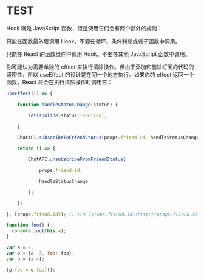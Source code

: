 # TEST
Hook 就是 JavaScript 函数，但是使用它们会有两个额外的规则：

只能在函数最外层调用 Hook。不要在循环、条件判断或者子函数中调用。

只能在 React 的函数组件中调用 Hook。不要在其他 JavaScript 函数中调用。

你可能认为需要单独的 effect 来执行清除操作。但由于添加和删除订阅的代码的紧密性，所以 useEffect 的设计是在同一个地方执行。如果你的 effect 返回一个函数，React 将会在执行清除操作时调用它：
```javascript
useEffect(() => {

    function handleStatusChange(status) {

        setIsOnline(status.isOnline);

    }

    ChatAPI.subscribeToFriendStatus(props.friend.id, handleStatusChange);

    return () => {

        ChatAPI.unsubscribeFromFriendStatus(

            props.friend.id,

            handleStatusChange

        );

    };

}, [props.friend.id]); // 仅在 [props.friend.id](http://props.friend.id) 发生变化时，重新订阅
```

```javascript
function foo() {
  console.log(this.a);
}

var a = 2;
var o = {a: 3, foo: foo};
var p = {a:4};

(p.foo = o.foo)();
```